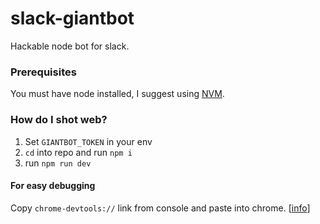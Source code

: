 # slack-giantbot
Hackable node bot for slack.

### Prerequisites
You must have node installed, I suggest using [NVM](https://github.com/creationix/nvm).

### How do I shot web?
1. Set `GIANTBOT_TOKEN` in your env
2. `cd` into repo and run `npm i`
3. run `npm run dev`

#### For easy debugging
Copy `chrome-devtools://` link from console and paste into chrome. [[info](https://medium.com/@mvuksano/using-chrome-dev-tools-to-debug-node-app-45f6fce08469#.oxpuhg7fl)]
